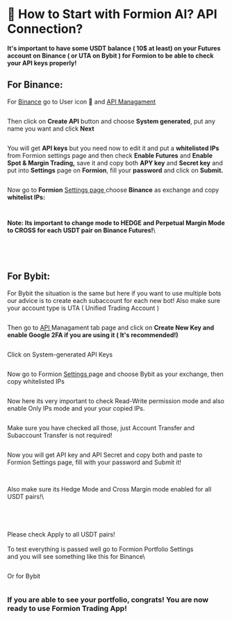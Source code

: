 # 🔑 How to Start with Formion AI? API Connection?

**It's important to have some USDT balance ( 10$ at least) on your Futures account on Binance ( or UTA on Bybit ) for Formion to be able to check your API keys properly!**

## For Binance:

For [Binance](https://binance.com) go to User icon 👤 and [API Managament](https://www.binance.com/en/my/settings/api-management)

<figure><img src=".gitbook/assets/binance1.png" alt=""><figcaption></figcaption></figure>

Then click on **Create API** button and choose **System generated**, put any name you want and click **Next**

<figure><img src=".gitbook/assets/binance2.png" alt=""><figcaption></figcaption></figure>

You will get **API keys** but you need now to edit it and put a **whitelisted IPs** from Formion settings page and then check **Enable Futures** and **Enable Spot & Margin Trading,** save it and copy both **APY key** and **Secret key** and put into **Settings** page on **Formion**, fill your **password** and click on **Submit.**

<figure><img src=".gitbook/assets/binance3.png" alt=""><figcaption></figcaption></figure>

Now go to **Formion** [Settings page ](https://hemeratrading.net/user/settings)choose **Binance** as exchange and copy **whitelist IPs:**

<figure><img src=".gitbook/assets/binance1 (1).png" alt=""><figcaption></figcaption></figure>

<figure><img src=".gitbook/assets/binance2 (1).png" alt=""><figcaption></figcaption></figure>

**Note: Its important to change mode to HEDGE and Perpetual Margin Mode to CROSS for each USDT pair on Binance Futures!**\\

<figure><img src=".gitbook/assets/sett1.png" alt=""><figcaption></figcaption></figure>

<figure><img src=".gitbook/assets/oneway.png" alt=""><figcaption></figcaption></figure>

<figure><img src=".gitbook/assets/hedge1.png" alt=""><figcaption></figcaption></figure>

<figure><img src=".gitbook/assets/cross.png" alt=""><figcaption></figcaption></figure>

## For Bybit:

For Bybit the situation is the same but here if you want to use multiple bots our advice is to create each subaccount for each new bot! Also make sure your account type is UTA ( Unified Trading Account )

<figure><img src=".gitbook/assets/subacc.png" alt=""><figcaption></figcaption></figure>

Then go to [API ](https://www.bybit.com/app/user/api-management)Managament tab page and click on **Create New Key and enable Google 2FA if you are using it ( It's recommended!)**

<figure><img src=".gitbook/assets/bybit1.png" alt=""><figcaption></figcaption></figure>

Click on System-generated API Keys

<figure><img src=".gitbook/assets/bybit2.png" alt=""><figcaption></figcaption></figure>

Now go to Formion [Settings ](https://formion.ai/user/settings)page and choose Bybit as your exchange, then copy whitelisted IPs

<figure><img src=".gitbook/assets/bybit2 (1).png" alt=""><figcaption></figcaption></figure>

Now here its very important to check Read-Write permission mode and also enable Only IPs mode and your your copied IPs.

<figure><img src=".gitbook/assets/newkey1.png" alt=""><figcaption></figcaption></figure>

Make sure you have checked all those, just Account Transfer and Subaccount Transfer is not required!

<figure><img src=".gitbook/assets/bybit4.png" alt=""><figcaption></figcaption></figure>

Now you will get API key and API Secret and copy both and paste to Formion Settings page, fill with your password and Submit it!

<figure><img src=".gitbook/assets/newkey23.png" alt=""><figcaption></figcaption></figure>

\
Also make sure its Hedge Mode and Cross Margin mode enabled for all USDT pairs!\\

<figure><img src=".gitbook/assets/cross0.png" alt=""><figcaption></figcaption></figure>

<figure><img src=".gitbook/assets/cross1.png" alt=""><figcaption></figcaption></figure>

<figure><img src=".gitbook/assets/hedge0.png" alt=""><figcaption></figcaption></figure>

<figure><img src=".gitbook/assets/hedge2.png" alt=""><figcaption></figcaption></figure>

Please check Apply to all USDT pairs!\
\
To test everything is passed well go to Formion Portfolio Settings\
and you will see something like this for Binance\\

<figure><img src=".gitbook/assets/portfolio.png" alt=""><figcaption></figcaption></figure>

Or for Bybit

<figure><img src=".gitbook/assets/port2.png" alt=""><figcaption></figcaption></figure>

### If you are able to see your portfolio, congrats! You are now ready to use Formion Trading App!
